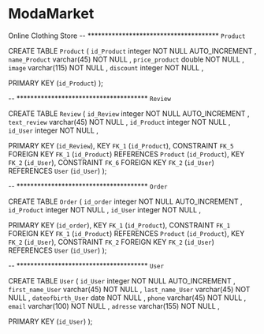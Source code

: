 # ModaMarket
Online Clothing Store
-- ************************************** `Product`

CREATE TABLE `Product`
(
 `id_Product`    integer NOT NULL AUTO_INCREMENT ,
 `name_Product`  varchar(45) NOT NULL ,
 `price_product` double NOT NULL ,
 `image`         varchar(115) NOT NULL ,
 `discount`      integer NOT NULL ,

PRIMARY KEY (`id_Product`)
);

-- ************************************** `Review`

CREATE TABLE `Review`
(
 `id_Review`   integer NOT NULL AUTO_INCREMENT ,
 `text_review` varchar(45) NOT NULL ,
 `id_Product`  integer NOT NULL ,
 `id_User`     integer NOT NULL ,

PRIMARY KEY (`id_Review`),
KEY `FK_1` (`id_Product`),
CONSTRAINT `FK_5` FOREIGN KEY `FK_1` (`id_Product`) REFERENCES `Product` (`id_Product`),
KEY `FK_2` (`id_User`),
CONSTRAINT `FK_6` FOREIGN KEY `FK_2` (`id_User`) REFERENCES `User` (`id_User`)
);


-- ************************************** `Order`

CREATE TABLE `Order`
(
 `id_order`   integer NOT NULL AUTO_INCREMENT ,
 `id_Product` integer NOT NULL ,
 `id_User`    integer NOT NULL ,

PRIMARY KEY (`id_order`),
KEY `FK_1` (`id_Product`),
CONSTRAINT `FK_1` FOREIGN KEY `FK_1` (`id_Product`) REFERENCES `Product` (`id_Product`),
KEY `FK_2` (`id_User`),
CONSTRAINT `FK_2` FOREIGN KEY `FK_2` (`id_User`) REFERENCES `User` (`id_User`)
);


-- ************************************** `User`

CREATE TABLE `User`
(
 `id_User`          integer NOT NULL AUTO_INCREMENT ,
 `first_name_User`  varchar(45) NOT NULL ,
 `last_name_User`   varchar(45) NOT NULL ,
 `dateofbirth_User` date NOT NULL ,
 `phone`            varchar(45) NOT NULL ,
 `email`            varchar(100) NOT NULL ,
 `adresse`          varchar(155) NOT NULL ,

PRIMARY KEY (`id_User`)
);
